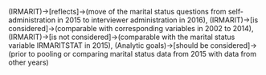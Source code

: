 (IRMARIT)->[reflects]->(move of the marital status questions from self-administration in 2015 to interviewer administration in 2016), (IRMARIT)->[is considered]->(comparable with corresponding variables in 2002 to 2014), (IRMARIT)->[is not considered]->(comparable with the marital status variable IRMARITSTAT in 2015), (Analytic goals)->[should be considered]->(prior to pooling or comparing marital status data from 2015 with data from other years)